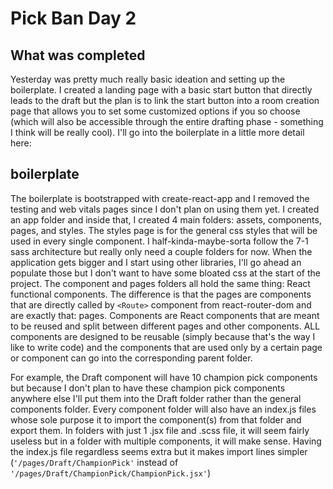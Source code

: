 # Pick Ban Day 2

## What was completed

Yesterday was pretty much really basic ideation and setting up the boilerplate. I created a landing page with a basic start button that directly leads to the draft but the plan is to link the start button into a room creation page that allows you to set some customized options if you so choose (which will also be accessible through the entire drafting phase - something I think will be really cool). I'll go into the boilerplate in a little more detail here:

## boilerplate

The boilerplate is bootstrapped with create-react-app and I removed the testing and web vitals pages since I don't plan on using them yet. I created an app folder and inside that, I created 4 main folders: assets, components, pages, and styles. The styles page is for the general css styles that will be used in every single component. I half-kinda-maybe-sorta follow the 7-1 sass architecture but really only need a couple folders for now. When the application gets bigger and I start using other libraries, I'll go ahead an populate those but I don't want to have some bloated css at the start of the project. The component and pages folders all hold the same thing: React functional components. The difference is that the pages are components that are directly called by `<Route>` component from react-router-dom and are exactly that: pages. Components are React components that are meant to be reused and split between different pages and other components. ALL components are designed to be reusable (simply because that's the way I like to write code) and the components that are used only by a certain page or component can go into the corresponding parent folder. 

For example, the Draft component will have 10 champion pick components but because I don't plan to have these champion pick components anywhere else I'll put them into the Draft folder rather than the general components folder. Every component folder will also have an index.js files whose sole purpose it to import the component(s) from that folder and export them. In folders with just 1 .jsx file and .scss file, it will seem fairly useless but in a folder with multiple components, it will make sense. Having the index.js file regardless seems extra but it makes import lines simpler (`'/pages/Draft/ChampionPick'` instead of `'/pages/Draft/ChampionPick/ChampionPick.jsx'`)

## 

